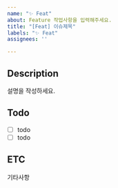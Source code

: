 ```yaml
---
name: "✨ Feat"
about: Feature 작업사항을 입력해주세요.
title: "[Feat] 이슈제목"
labels: "✨ Feat"
assignees: ''

---
```


## Description
설명을 작성하세요.

## Todo
* [ ] todo
* [ ] todo

## ETC
기타사항
